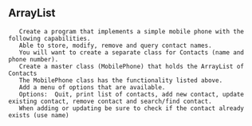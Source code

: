 ## ArrayList
       Create a program that implements a simple mobile phone with the following capabilities.
       Able to store, modify, remove and query contact names.
       You will want to create a separate class for Contacts (name and phone number).
       Create a master class (MobilePhone) that holds the ArrayList of Contacts
       The MobilePhone class has the functionality listed above.
       Add a menu of options that are available.
       Options:  Quit, print list of contacts, add new contact, update existing contact, remove contact and search/find contact.
       When adding or updating be sure to check if the contact already exists (use name)

